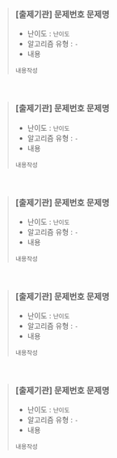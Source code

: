 > ### [출제기관] 문제번호 문제명
> - 난이도 : `난이도`
> - 알고리즘 유형 : `-`
> - 내용
> ```
> 내용작성
> ```

<br/>

> ### [출제기관] 문제번호 문제명
> - 난이도 : `난이도`
> - 알고리즘 유형 : `-`
> - 내용
> ```
> 내용작성
> ```

<br/>

> ### [출제기관] 문제번호 문제명
> - 난이도 : `난이도`
> - 알고리즘 유형 : `-`
> - 내용
> ```
> 내용작성
> ```

<br/>

> ### [출제기관] 문제번호 문제명
> - 난이도 : `난이도`
> - 알고리즘 유형 : `-`
> - 내용
> ```
> 내용작성
> ```

<br/>

> ### [출제기관] 문제번호 문제명
> - 난이도 : `난이도`
> - 알고리즘 유형 : `-`
> - 내용
> ```
> 내용작성
> ```
